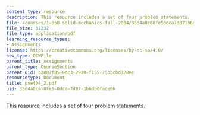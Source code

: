 ```yaml
---
content_type: resource
description: This resource includes a set of four problem statements.
file: /courses/1-050-solid-mechanics-fall-2004/35d4a0c08fe50dca7d871b6db0fade6b_pset04_2.pdf
file_size: 32232
file_type: application/pdf
learning_resource_types:
- Assignments
license: https://creativecommons.org/licenses/by-nc-sa/4.0/
ocw_type: OCWFile
parent_title: Assignments
parent_type: CourseSection
parent_uid: b2807f85-9dc3-2920-f155-75bbcbd328ec
resourcetype: Document
title: pset04_2.pdf
uid: 35d4a0c0-8fe5-0dca-7d87-1b6db0fade6b
---
```

This resource includes a set of four problem statements.